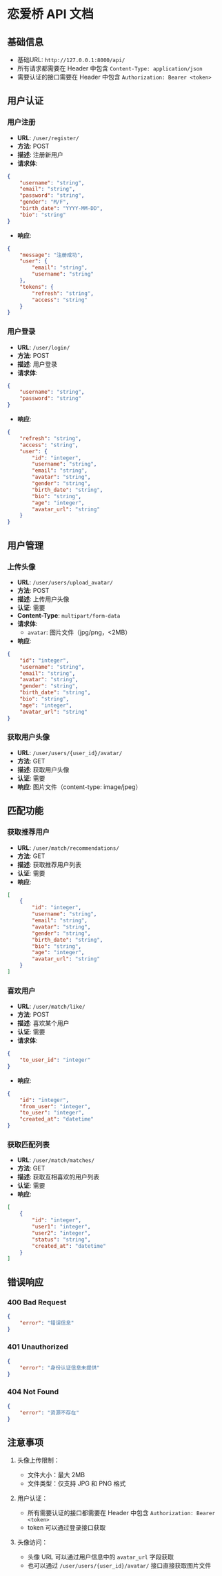 # 恋爱桥 API 文档

## 基础信息

- 基础URL: `http://127.0.0.1:8000/api/`
- 所有请求都需要在 Header 中包含 `Content-Type: application/json`
- 需要认证的接口需要在 Header 中包含 `Authorization: Bearer <token>`

## 用户认证

### 用户注册
- **URL**: `/user/register/`
- **方法**: POST
- **描述**: 注册新用户
- **请求体**:
```json
{
    "username": "string",
    "email": "string",
    "password": "string",
    "gender": "M/F",
    "birth_date": "YYYY-MM-DD",
    "bio": "string"
}
```
- **响应**:
```json
{
    "message": "注册成功",
    "user": {
        "email": "string",
        "username": "string"
    },
    "tokens": {
        "refresh": "string",
        "access": "string"
    }
}
```

### 用户登录
- **URL**: `/user/login/`
- **方法**: POST
- **描述**: 用户登录
- **请求体**:
```json
{
    "username": "string",
    "password": "string"
}
```
- **响应**:
```json
{
    "refresh": "string",
    "access": "string",
    "user": {
        "id": "integer",
        "username": "string",
        "email": "string",
        "avatar": "string",
        "gender": "string",
        "birth_date": "string",
        "bio": "string",
        "age": "integer",
        "avatar_url": "string"
    }
}
```

## 用户管理

### 上传头像
- **URL**: `/user/users/upload_avatar/`
- **方法**: POST
- **描述**: 上传用户头像
- **认证**: 需要
- **Content-Type**: `multipart/form-data`
- **请求体**:
  - `avatar`: 图片文件（jpg/png，<2MB）
- **响应**:
```json
{
    "id": "integer",
    "username": "string",
    "email": "string",
    "avatar": "string",
    "gender": "string",
    "birth_date": "string",
    "bio": "string",
    "age": "integer",
    "avatar_url": "string"
}
```

### 获取用户头像
- **URL**: `/user/users/{user_id}/avatar/`
- **方法**: GET
- **描述**: 获取用户头像
- **认证**: 需要
- **响应**: 图片文件（content-type: image/jpeg）

## 匹配功能

### 获取推荐用户
- **URL**: `/user/match/recommendations/`
- **方法**: GET
- **描述**: 获取推荐用户列表
- **认证**: 需要
- **响应**:
```json
[
    {
        "id": "integer",
        "username": "string",
        "email": "string",
        "avatar": "string",
        "gender": "string",
        "birth_date": "string",
        "bio": "string",
        "age": "integer",
        "avatar_url": "string"
    }
]
```

### 喜欢用户
- **URL**: `/user/match/like/`
- **方法**: POST
- **描述**: 喜欢某个用户
- **认证**: 需要
- **请求体**:
```json
{
    "to_user_id": "integer"
}
```
- **响应**:
```json
{
    "id": "integer",
    "from_user": "integer",
    "to_user": "integer",
    "created_at": "datetime"
}
```

### 获取匹配列表
- **URL**: `/user/match/matches/`
- **方法**: GET
- **描述**: 获取互相喜欢的用户列表
- **认证**: 需要
- **响应**:
```json
[
    {
        "id": "integer",
        "user1": "integer",
        "user2": "integer",
        "status": "string",
        "created_at": "datetime"
    }
]
```

## 错误响应

### 400 Bad Request
```json
{
    "error": "错误信息"
}
```

### 401 Unauthorized
```json
{
    "error": "身份认证信息未提供"
}
```

### 404 Not Found
```json
{
    "error": "资源不存在"
}
```

## 注意事项

1. 头像上传限制：
   - 文件大小：最大 2MB
   - 文件类型：仅支持 JPG 和 PNG 格式

2. 用户认证：
   - 所有需要认证的接口都需要在 Header 中包含 `Authorization: Bearer <token>`
   - token 可以通过登录接口获取

3. 头像访问：
   - 头像 URL 可以通过用户信息中的 `avatar_url` 字段获取
   - 也可以通过 `/user/users/{user_id}/avatar/` 接口直接获取图片文件 